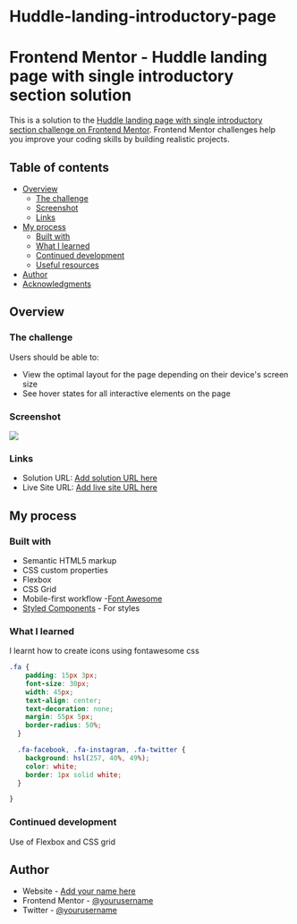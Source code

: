 # Huddle-landing-introductory-page
# Frontend Mentor - Huddle landing page with single introductory section solution

This is a solution to the [Huddle landing page with single introductory section challenge on Frontend Mentor](https://www.frontendmentor.io/challenges/huddle-landing-page-with-a-single-introductory-section-B_2Wvxgi0). Frontend Mentor challenges help you improve your coding skills by building realistic projects. 

## Table of contents

- [Overview](#overview)
  - [The challenge](#the-challenge)
  - [Screenshot](#screenshot)
  - [Links](#links)
- [My process](#my-process)
  - [Built with](#built-with)
  - [What I learned](#what-i-learned)
  - [Continued development](#continued-development)
  - [Useful resources](#useful-resources)
- [Author](#author)
- [Acknowledgments](#acknowledgments)



## Overview

### The challenge

Users should be able to:

- View the optimal layout for the page depending on their device's screen size
- See hover states for all interactive elements on the page

### Screenshot

![](./screenshot.jpg)


### Links

- Solution URL: [Add solution URL here](https://your-solution-url.com)
- Live Site URL: [Add live site URL here](https://your-live-site-url.com)

## My process

### Built with

- Semantic HTML5 markup
- CSS custom properties
- Flexbox
- CSS Grid
- Mobile-first workflow
-[Font Awesome](https://fontawesome.com/)
- [Styled Components](https://styled-components.com/) - For styles


### What I learned
I learnt how to create icons using fontawesome css

```css
.fa {
    padding: 15px 3px;
    font-size: 30px;
    width: 45px;
    text-align: center;
    text-decoration: none;
    margin: 55px 5px;
    border-radius: 50%;
  }

  .fa-facebook, .fa-instagram, .fa-twitter {
    background: hsl(257, 40%, 49%);
    color: white;
    border: 1px solid white;
  }

}
```

### Continued development

Use of Flexbox and CSS grid

## Author

- Website - [Add your name here](https://www.your-site.com)
- Frontend Mentor - [@yourusername](https://www.frontendmentor.io/profile/yourusername)
- Twitter - [@yourusername](https://www.twitter.com/yourusername)


